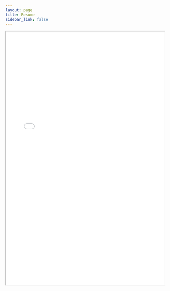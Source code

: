 ```yaml
---
layout: page
title: Resume
sidebar_link: false
---
```


<div id='resume-embed' class="resume-embed">
    <iframe src="assets/danial_ramzan_resume.pdf" width="100%" height="800px">
        This browser does not support PDFs. Please download the PDF to view it:
        <a href="assets/danial_ramzan_resume.pdf">Download PDF</a>.
    </iframe>
</div>
